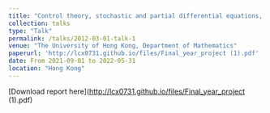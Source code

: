 ```yaml
---
title: "Control theory, stochastic and partial differential equations, as well as their applications to financial mathematics and machine learning"
collection: talks
type: "Talk"
permalink: /talks/2012-03-01-talk-1
venue: "The University of Hong Kong, Department of Mathematics"
paperurl: 'http://lcx0731.github.io/files/Final_year_project (1).pdf'
date: From 2021-09-01 to 2022-05-31
location: "Hong Kong"
---
```


[Download report here](http://lcx0731.github.io/files/Final_year_project (1).pdf)
